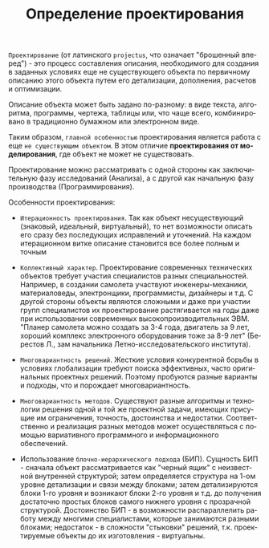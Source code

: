 ﻿---
title: Определение проектирования
sidebar: flexberry-designer_sidebar
keywords: Flexberry Designer
toc: true
permalink: ru/ffd_definition-of-design.html
folder: products/flexberry-designer/creating/
lang: ru
---

`Проектирование` (от латинского `projectus`, что означает "брошенный вперед") - это процесс составления описания, необходимого для создания в заданных условиях еще не существующего объекта по первичному описанию этого объекта путем его детализации, дополнения, расчетов и оптимизации.

Описание объекта может быть задано по-разному: в виде текста, алгоритма, программы, чертежа, таблицы или, что чаще всего, комбинировано в традиционно бумажном или электронном виде.

Таким образом, `главной особенностью` проектирования является работа с еще `не существующим объектом`. В этом отличие __проектирования от  моделирования__, где объект не может не существовать.

Проектирование можно рассматривать с одной стороны как заключительную фазу исследований (Анализа), а с другой как начальную фазу производства (Программирования).

Особенности проектирования:
* `Итерационность проектирования`. Так как объект несуществующий (знаковый, идеальный, виртуальный), то нет возможности описать его сразу без последующих исправлений и уточнений. На каждом итерационном витке описание становится все более полным и точным

* `Коллективный характер`. Проектирование современных технических объектов требует участия специалистов разных специальностей. Например, в создании самолета участвуют инженеры-механики, материаловеды, электронщики, программисты, дизайнеры и т.д. С другой стороны объекты являются сложными и даже при участии групп специалистов их проектирование растягивается на годы даже при использовании современных высокопроизводительных ЭВМ. "Планер самолета можно создать за 3-4 года, двигатель за 9 лет, хороший комплекс электронного оборудования тоже за 8-9 лет" (Берестов Л., зам начальника Летно-исследовательского института).

* `Многовариантность решений`. Жесткие условия конкурентной борьбы в условиях глобализации требуют поиска эффективных, часто оригинальных проектных решений. Поэтому пробуются разные варианты и подходы, что и порождает многовариантность.

* `Многовариантность методов`. Существуют разные алгоритмы и технологии решения одной и той же проектной задачи, имеющих присущие им ограничения, точность, достоинства и недостатки. Соответственно и реализация разных методов может осуществляться с помощью вариативного программного и информационного обеспечений.

* Использование `блочно-иерархического подхода` (БИП). Сущность БИП - сначала объект рассматривается как "черный ящик" с неизвестной внутренней структурой; затем определяется структура на 1-ом уровне детализации и связи между блоками; затем детализируются блоки 1-го уровня и возникают блоки 2-го уровня и т.д. до получения достаточно простых блоков самого нижнего уровня с прозрачной структурой. Достоинство БИП - в возможности распараллелить работу между многими специалистами, которые занимаются разными блоками; недостаток - в сложности "стыковки" решений, т.к. проектируемые объекты до их изготовления - виртуальны.


 



